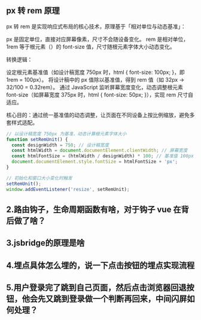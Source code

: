 ## px 转 rem 原理
px 转 rem 是实现响应式布局的核心技术，原理基于「相对单位与动态基准」：

px 是固定单位，直接对应屏幕像素，尺寸不会随设备变化。
rem 是相对单位，1rem 等于根元素（<html>）的 font-size 值，尺寸随根元素字体大小动态变化。

转换逻辑：

设定根元素基准值（如设计稿宽度 750px 时，html { font-size: 100px; }，即 1rem = 100px）。
将设计稿中的 px 值除以基准值，得到 rem 值（如 32px → 32/100 = 0.32rem）。
通过 JavaScript 监听屏幕宽度变化，动态调整根元素 font-size（如屏幕宽度 375px 时，html { font-size: 50px; }），实现 rem 尺寸自适应。

核心目的：通过统一基准值的动态调整，让页面在不同设备上按比例缩放，避免多套样式适配。
```js
// 以设计稿宽度 750px 为基准，动态计算根元素字体大小
function setRemUnit() {
  const designWidth = 750; // 设计稿宽度
  const htmlWidth = document.documentElement.clientWidth; // 屏幕宽度
  const htmlFontSize = (htmlWidth / designWidth) * 100; // 基准值 100px
  document.documentElement.style.fontSize = htmlFontSize + 'px';
}

// 初始化和窗口大小变化时触发
setRemUnit();
window.addEventListener('resize', setRemUnit);
```
## 2.路由钩子，生命周期函数有啥，对于钩子  vue 在背后做了啥？
## 3.jsbridge的原理是啥
## 4.埋点具体怎么埋的，说一下点击按钮的埋点实现流程
## 5.用户登录完了跳到自己页面，然后点击浏览器回退按钮，他会先又跳到登录做一个判断再回来，中间闪屏如何处理？
